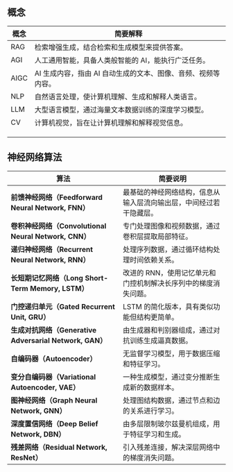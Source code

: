 ## 概念

| 概念 | 简要解释                                                     |
| ---- | ------------------------------------------------------------ |
| RAG  | 检索增强生成，结合检索和生成模型来提供答案。                 |
| AGI  | 人工通用智能，具备人类般智能的 AI，能执行广泛任务。          |
| AIGC | AI 生成内容，指由 AI 自动生成的文本、图像、音频、视频等内容。 |
| NLP  | 自然语言处理，使计算机理解、生成和解释人类语言。             |
| LLM  | 大型语言模型，通过海量文本数据训练的深度学习模型。           |
| CV   | 计算机视觉，旨在让计算机理解和解释视觉信息。                 |
|      |                                                              |
|      |                                                              |
|      |                                                              |



## 神经网络算法

| **算法**                                                | **简要说明**                                                 |
| ------------------------------------------------------- | ------------------------------------------------------------ |
| **前馈神经网络（Feedforward Neural Network, FNN）**     | 最基础的神经网络结构，信息从输入层流向输出层，中间经过若干隐藏层。 |
| **卷积神经网络（Convolutional Neural Network, CNN）**   | 专门处理图像和视频数据，通过卷积层提取局部特征。             |
| **递归神经网络（Recurrent Neural Network, RNN）**       | 处理序列数据，通过循环结构处理时间依赖关系。                 |
| **长短期记忆网络（Long Short-Term Memory, LSTM）**      | 改进的 RNN，使用记忆单元和门控机制解决长序列中的梯度消失问题。 |
| **门控递归单元（Gated Recurrent Unit, GRU）**           | LSTM 的简化版本，具有类似功能但结构更简单。                  |
| **生成对抗网络（Generative Adversarial Network, GAN）** | 由生成器和判别器组成，通过对抗训练生成逼真数据。             |
| **自编码器（Autoencoder）**                             | 无监督学习模型，用于数据压缩和特征学习。                     |
| **变分自编码器（Variational Autoencoder, VAE）**        | 一种生成模型，通过变分推断生成新的数据样本。                 |
| **图神经网络（Graph Neural Network, GNN）**             | 处理图结构数据，通过节点和边的关系进行学习。                 |
| **深度置信网络（Deep Belief Network, DBN）**            | 由多层限制玻尔兹曼机组成，用于特征学习和生成。               |
| **残差网络（Residual Network, ResNet）**                | 引入残差连接，解决深层网络中的梯度消失问题。                 |









